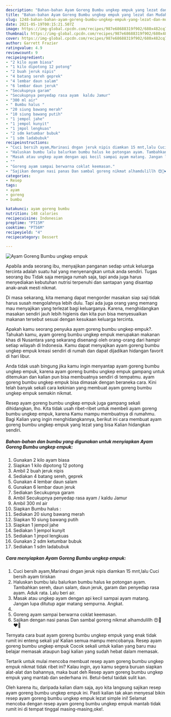 ```yaml
---
description: "Bahan-bahan Ayam Goreng Bumbu ungkep empuk yang lezat dan Mudah Dibuat"
title: "Bahan-bahan Ayam Goreng Bumbu ungkep empuk yang lezat dan Mudah Dibuat"
slug: 1248-bahan-bahan-ayam-goreng-bumbu-ungkep-empuk-yang-lezat-dan-mudah-dibuat
date: 2021-05-19T00:15:21.507Z
image: https://img-global.cpcdn.com/recipes/987e68688319f902/680x482cq70/ayam-goreng-bumbu-ungkep-empuk-foto-resep-utama.jpg
thumbnail: https://img-global.cpcdn.com/recipes/987e68688319f902/680x482cq70/ayam-goreng-bumbu-ungkep-empuk-foto-resep-utama.jpg
cover: https://img-global.cpcdn.com/recipes/987e68688319f902/680x482cq70/ayam-goreng-bumbu-ungkep-empuk-foto-resep-utama.jpg
author: Garrett Frazier
ratingvalue: 4.9
reviewcount: 9
recipeingredient:
- "2 kilo ayam biasa"
- "1 kilo dipotong 12 potong"
- "2 buah jeruk nipis"
- "4 batang sereh geprek"
- "4 lembar daun salam"
- "6 lembar daun jeruk"
- "Secukupnya garam"
- "Secukupnya penyedap rasa ayam  kaldu Jamur"
- "300 ml air"
- " Bumbu halus "
- "20 siung bawang merah"
- "10 siung bawang putih"
- "1 jempol jahe"
- "1 jempol kunyit"
- "1 jmpol lengkuas"
- "2 sdm ketumbar bubuk"
- "1 sdm ladabubuk"
recipeinstructions:
- "Cuci bersih ayam,Marinasi dngan jeruk nipis diamkan 15 mnt,lalu Cuci bersih ayam tiriskan"
- "Haluskan bumbu lalu balurkan bumbu halus ke potongan ayam. Tambahkan sereh, daun salam, daun jeruk, garam dan penyedap rasa ayam. Aduk rata. Lalu beri air."
- "Masak atau ungkep ayam dengan api kecil sampai ayam matang. Jangan lupa ditutup agar matang sempurna. Angkat."
- ""
- "Goreng ayam sampai berwarna coklat keemasan."
- "Sajikan dengan nasi panas Dan sambal goreng nikmat alhamdulillh 😍🥰❤️💋"
categories:
- Resep
tags:
- ayam
- goreng
- bumbu

katakunci: ayam goreng bumbu 
nutrition: 148 calories
recipecuisine: Indonesian
preptime: "PT15M"
cooktime: "PT56M"
recipeyield: "4"
recipecategory: Dessert

---
```



![Ayam Goreng Bumbu ungkep empuk](https://img-global.cpcdn.com/recipes/987e68688319f902/680x482cq70/ayam-goreng-bumbu-ungkep-empuk-foto-resep-utama.jpg)

Apabila anda seorang ibu, menyajikan panganan sedap untuk keluarga tercinta adalah suatu hal yang menyenangkan untuk anda sendiri. Tugas seorang ibu Tidak saja menjaga rumah saja, tapi anda juga harus menyediakan kebutuhan nutrisi terpenuhi dan santapan yang disantap anak-anak mesti nikmat.

Di masa  sekarang, kita memang dapat mengorder masakan siap saji tidak harus susah mengolahnya lebih dulu. Tapi ada juga orang yang memang mau menyajikan yang terlezat bagi keluarganya. Karena, menghidangkan masakan sendiri jauh lebih higienis dan kita pun bisa menyesuaikan makanan tersebut sesuai dengan kesukaan keluarga tercinta. 



Apakah kamu seorang penyuka ayam goreng bumbu ungkep empuk?. Tahukah kamu, ayam goreng bumbu ungkep empuk merupakan makanan khas di Nusantara yang sekarang disenangi oleh orang-orang dari hampir setiap wilayah di Indonesia. Kamu dapat menyajikan ayam goreng bumbu ungkep empuk kreasi sendiri di rumah dan dapat dijadikan hidangan favorit di hari libur.

Anda tidak usah bingung jika kamu ingin menyantap ayam goreng bumbu ungkep empuk, karena ayam goreng bumbu ungkep empuk gampang untuk ditemukan dan kalian pun bisa membuatnya sendiri di tempatmu. ayam goreng bumbu ungkep empuk bisa dimasak dengan beraneka cara. Kini telah banyak sekali cara kekinian yang membuat ayam goreng bumbu ungkep empuk semakin nikmat.

Resep ayam goreng bumbu ungkep empuk juga gampang sekali dihidangkan, lho. Kita tidak usah ribet-ribet untuk membeli ayam goreng bumbu ungkep empuk, karena Kamu mampu membuatnya di rumahmu. Bagi Kalian yang ingin menghidangkannya, berikut ini cara membuat ayam goreng bumbu ungkep empuk yang lezat yang bisa Kalian hidangkan sendiri.

<!--inarticleads1-->

##### Bahan-bahan dan bumbu yang digunakan untuk menyiapkan Ayam Goreng Bumbu ungkep empuk:

1. Gunakan 2 kilo ayam biasa
1. Siapkan 1 kilo dipotong 12 potong
1. Ambil 2 buah jeruk nipis
1. Sediakan 4 batang sereh, geprek
1. Gunakan 4 lembar daun salam
1. Gunakan 6 lembar daun jeruk
1. Sediakan Secukupnya garam
1. Ambil Secukupnya penyedap rasa ayam / kaldu Jamur
1. Ambil 300 ml air
1. Siapkan  Bumbu halus :
1. Sediakan 20 siung bawang merah
1. Siapkan 10 siung bawang putih
1. Siapkan 1 jempol jahe
1. Sediakan 1 jempol kunyit
1. Sediakan 1 jmpol lengkuas
1. Gunakan 2 sdm ketumbar bubuk
1. Sediakan 1 sdm ladabubuk




<!--inarticleads2-->

##### Cara menyiapkan Ayam Goreng Bumbu ungkep empuk:

1. Cuci bersih ayam,Marinasi dngan jeruk nipis diamkan 15 mnt,lalu Cuci bersih ayam tiriskan
1. Haluskan bumbu lalu balurkan bumbu halus ke potongan ayam. Tambahkan sereh, daun salam, daun jeruk, garam dan penyedap rasa ayam. Aduk rata. Lalu beri air.
1. Masak atau ungkep ayam dengan api kecil sampai ayam matang. Jangan lupa ditutup agar matang sempurna. Angkat.
1. 
1. Goreng ayam sampai berwarna coklat keemasan.
1. Sajikan dengan nasi panas Dan sambal goreng nikmat alhamdulillh 😍🥰❤️💋




Ternyata cara buat ayam goreng bumbu ungkep empuk yang enak tidak rumit ini enteng sekali ya! Kalian semua mampu mencobanya. Resep ayam goreng bumbu ungkep empuk Cocok sekali untuk kalian yang baru mau belajar memasak ataupun bagi kalian yang sudah hebat dalam memasak.

Tertarik untuk mulai mencoba membuat resep ayam goreng bumbu ungkep empuk nikmat tidak ribet ini? Kalau ingin, ayo kamu segera buruan siapkan alat-alat dan bahannya, maka buat deh Resep ayam goreng bumbu ungkep empuk yang mantab dan sederhana ini. Betul-betul taidak sulit kan. 

Oleh karena itu, daripada kalian diam saja, ayo kita langsung sajikan resep ayam goreng bumbu ungkep empuk ini. Pasti kalian tak akan menyesal bikin resep ayam goreng bumbu ungkep empuk lezat simple ini! Selamat mencoba dengan resep ayam goreng bumbu ungkep empuk mantab tidak rumit ini di tempat tinggal masing-masing,oke!.

